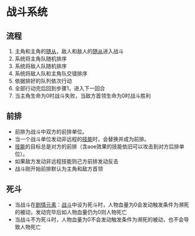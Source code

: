 # 战斗系统

## 流程
1. 主角和主角的[随从](./character#随从)，敌人和敌人的[随从](./character#随从)进入战斗
2. 系统将主角队随机排序
3. 系统将敌人队随机排序
4. 系统将敌人队和主角队交错排序
5. 依据排好的队列依次行动
6. 全部行动完后回到步骤1，进入下一回合
7. 当主角生命为0时战斗失败，当敌方首领生命为0时战斗胜利

## 前排
- 前排为战斗中双方的前排单位。
- 当一个战斗单位发动非远程的[技能](./spell.html)时，会替换并成为前排。
- [技能](./spell.html)的目标总是对方的前排（含aoe效果的技能依旧可以攻击到对方后排单位）。
- 如果敌方发动非远程技能则己方前排发动反击
- 战斗刚开始前排默认为主角和敌方首领

## 死斗
- 当战斗在[剧情元素](./act-element.html)：[战斗](./act-element.html#战斗)中设为死斗时，人物血量为0会发动触发条件为濒死的被动，发动完毕后如人物血量仍为0则人物死亡
- 当战斗不为死斗时，人物血量为0不会发动触发条件为濒死的被动，也不会导致人物死亡
